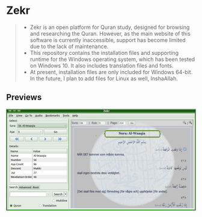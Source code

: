 # Zekr
> - Zekr is an open platform for Quran study, designed for browsing and researching the Quran. However, as the main website of this software is currently inaccessible, support has become limited due to the lack of maintenance.
> - This repository contains the installation files and supporting runtime for the Windows operating system, which has been tested on Windows 10. It also includes translation files and fonts.
> - At present, installation files are only included for Windows 64-bit. In the future, I plan to add files for Linux as well, InshaAllah.

## Previews
![Zekr_1.0.0.png](Zekr_1.0.0.png)

<!--
## Installation Guide on Windows 10

## Installation Guide on Linux

## Recitation Files
-->
